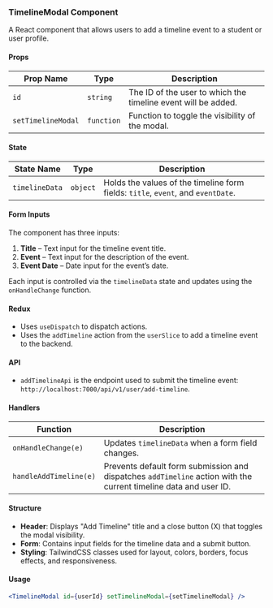 ### **TimelineModal Component**

A React component that allows users to add a timeline event to a student or user profile.

#### **Props**

| Prop Name          | Type       | Description                                                   |
| ------------------ | ---------- | ------------------------------------------------------------- |
| `id`               | `string`   | The ID of the user to which the timeline event will be added. |
| `setTimelineModal` | `function` | Function to toggle the visibility of the modal.               |

#### **State**

| State Name     | Type     | Description                                                                      |
| -------------- | -------- | -------------------------------------------------------------------------------- |
| `timelineData` | `object` | Holds the values of the timeline form fields: `title`, `event`, and `eventDate`. |

#### **Form Inputs**

The component has three inputs:

1. **Title** – Text input for the timeline event title.
2. **Event** – Text input for the description of the event.
3. **Event Date** – Date input for the event’s date.

Each input is controlled via the `timelineData` state and updates using the `onHandleChange` function.

#### **Redux**

- Uses `useDispatch` to dispatch actions.
- Uses the `addTimeline` action from the `userSlice` to add a timeline event to the backend.

#### **API**

- `addTimelineApi` is the endpoint used to submit the timeline event:
  `http://localhost:7000/api/v1/user/add-timeline`.

#### **Handlers**

| Function               | Description                                                                                                      |
| ---------------------- | ---------------------------------------------------------------------------------------------------------------- |
| `onHandleChange(e)`    | Updates `timelineData` when a form field changes.                                                                |
| `handleAddTimeline(e)` | Prevents default form submission and dispatches `addTimeline` action with the current timeline data and user ID. |

#### **Structure**

- **Header**: Displays "Add Timeline" title and a close button (X) that toggles the modal visibility.
- **Form**: Contains input fields for the timeline data and a submit button.
- **Styling**: TailwindCSS classes used for layout, colors, borders, focus effects, and responsiveness.

#### **Usage**

```jsx
<TimelineModal id={userId} setTimelineModal={setTimelineModal} />
```
